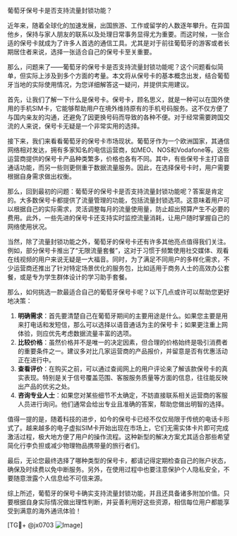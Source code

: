 葡萄牙保号卡是否支持流量封锁功能？

近年来，随着全球化的加速发展，出国旅游、工作或留学的人数逐年攀升。在异国他乡，保持与家人朋友的联系以及处理日常事务显得尤为重要。而这时候，一张合适的保号卡就成为了许多人首选的通信工具。尤其是对于前往葡萄牙的游客或者长期居住者来说，选择一张适合自己的保号卡至关重要。

那么，问题来了——葡萄牙的保号卡是否支持流量封锁功能呢？这个问题看似简单，但实际上涉及到多个方面的考量。本文将从保号卡的基本概念出发，结合葡萄牙当地的实际使用情况，为您详细解答这一疑问，并提供实用建议。

首先，让我们了解一下什么是保号卡。保号卡，顾名思义，就是一种可以在国外使用的手机SIM卡，它能够帮助用户在境外维持原有的手机号码服务。这不仅方便了与国内亲友的沟通，还避免了因更换号码而导致的各种不便。对于经常需要跨国交流的人来说，保号卡无疑是一个非常实用的选择。

接下来，我们来看看葡萄牙的保号卡市场现状。葡萄牙作为一个欧洲国家，其通信网络相对发达，拥有多家知名的电信运营商，如MEO、NOS和Vodafone等。这些运营商提供的保号卡产品种类繁多，价格也各有不同。其中，有些保号卡主打语音通话功能，而另一些则更侧重于数据流量服务。因此，在选择保号卡时，用户需要根据自身需求做出权衡。

那么，回到最初的问题：葡萄牙的保号卡是否支持流量封锁功能呢？答案是肯定的。大多数保号卡都提供了流量管理的功能，包括流量封锁选项。这意味着用户可以根据自己的实际需求，灵活调整每月的流量使用量，防止超出预算产生不必要的费用。此外，一些先进的保号卡还支持实时监控流量消耗，让用户随时掌握自己的网络使用状况。

当然，除了流量封锁功能之外，葡萄牙的保号卡还有许多其他亮点值得我们关注。例如，部分保号卡推出了“无限流量套餐”，这对于习惯于频繁使用社交媒体、观看在线视频的用户来说无疑是一大福音。同时，为了满足不同用户的多样化需求，不少运营商还推出了针对特定场景优化的服务包，比如适用于商务人士的高效办公套餐，或是专为学生群体设计的学习助手套餐。

那么，如何挑选一款最适合自己的葡萄牙保号卡呢？以下几点或许可以帮助您更好地决策：

1. **明确需求**：首先要清楚自己在葡萄牙期间的主要用途是什么。如果您主要是用来打电话和发短信，那么可以选择以语音通话为主的保号卡；如果更注重上网体验，则应优先考虑数据流量丰富的选项。
2. **比较价格**：虽然价格并不是唯一的决定因素，但合理的价格始终是吸引消费者的重要条件之一。建议多对比几家运营商的产品报价，并留意是否有优惠活动正在进行中。
3. **查看评价**：在购买之前，可以通过查阅网上的用户评论来了解该款保号卡的真实表现。特别是关于信号覆盖范围、客服服务质量等方面的信息，往往能反映出产品的优劣之处。
4. **咨询专业人士**：如果您对某些细节不太确定，不妨直接联系相关运营商的客服人员进行询问。他们通常会给出专业且准确的答案，帮助您做出明智的选择。

值得一提的是，随着科技的进步，如今的保号卡已经不仅仅局限于传统的电话卡形式了。越来越多的电子虚拟SIM卡开始出现在市场上，它们无需实体卡片即可完成激活过程，极大地方便了用户的操作流程。这种新型的解决方案尤其适合那些希望简化行李负担或减少物理物品携带量的旅行者们。

最后，无论您最终选择了哪种类型的保号卡，都请记得定期检查自己的账户状态，确保及时续费以免中断服务。另外，在使用过程中也要注意保护个人隐私安全，不要随意泄露个人信息给不可信来源。

综上所述，葡萄牙的保号卡确实支持流量封锁功能，并且还具备诸多附加价值。只要根据自身实际情况做出理性判断，并妥善利用好这些资源，相信每位用户都能享受到满意的海外通讯体验！

[TG💪+ @jx0703 ![Image](https://github.com/user-attachments/assets/dbca1d08-cadb-493c-b0ec-ad6f7a83f270)]